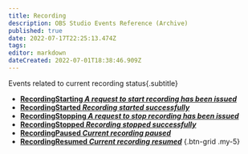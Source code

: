 ```yaml
---
title: Recording
description: OBS Studio Events Reference (Archive)
published: true
date: 2022-07-17T22:25:13.474Z
tags: 
editor: markdown
dateCreated: 2022-07-01T18:38:46.909Z
---
```

Events related to current recording status{.subtitle}
* [**RecordingStarting *A request to start recording has been issued***](/en/Broadcasters/OBS/Archive/Events/Recording/RecordingStarting)
* [**RecordingStarted *Recording started successfully***](/en/Broadcasters/OBS/Archive/Events/Recording/RecordingStarted)
* [**RecordingStopping *A request to stop recording has been issued***](/en/Broadcasters/OBS/Archive/Events/Recording/RecordingStopping)
* [**RecordingStopped *Recording stopped successfully***](/en/Broadcasters/OBS/Archive/Events/Recording/RecordingStopped)
* [**RecordingPaused *Current recording paused***](/en/Broadcasters/OBS/Archive/Events/Recording/RecordingPaused)
* [**RecordingResumed *Current recording resumed***](/en/Broadcasters/OBS/Archive/Events/Recording/RecordingResumed)
{.btn-grid .my-5}